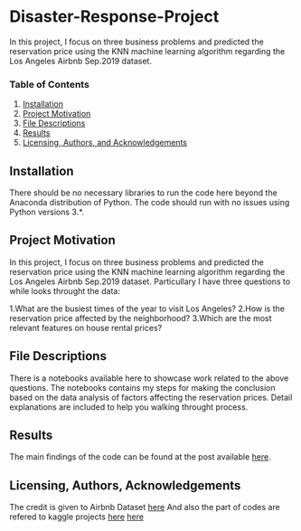 # Disaster-Response-Project

In this project, I focus on three business problems and predicted the reservation price using the KNN machine learning algorithm regarding the Los Angeles Airbnb Sep.2019 dataset.

### Table of Contents

1. [Installation](#installation)
2. [Project Motivation](#motivation)
3. [File Descriptions](#files)
4. [Results](#results)
5. [Licensing, Authors, and Acknowledgements](#licensing)

## Installation <a name="installation"></a>
There should be no necessary libraries to run the code here beyond the Anaconda distribution of Python.  The code should run with no issues using Python versions 3.*.

## Project Motivation<a name="motivation"></a>

In this project, I focus on three business problems and predicted the reservation price using the KNN machine learning algorithm regarding the Los Angeles Airbnb Sep.2019 dataset.
Particullary I have three questions to while looks throught the data:

1.What are the busiest times of the year to visit Los Angeles?
2.How is the reservation price affected by the neighborhood?
3.Which are the most relevant features on house rental prices?


## File Descriptions <a name="files"></a>
There is a notebooks available here to showcase work related to the above questions.
The notebooks contains my steps for making the conclusion based on the data analysis of factors affecting the reservation prices. Detail explanations are included to help  you walking throught process.

## Results<a name="results"></a>
The main findings of the code can be found at the post available [here](https://medium.com/@mainemayjane/los-angeles-airbnb-reservation-price-analysis-sep-2019-66aa3dc984c5).


## Licensing, Authors, Acknowledgements<a name="licensing"></a>
The credit is given to Airbnb Dataset [here](http://insideairbnb.com/los-angeles/)
And also the part of codes are refered to kaggle projects [here](https://www.kaggle.com/aleksandradeis/airbnb-seattle-reservation-prices-analysis)
[here](https://www.kaggle.com/cliffcheng/seattle-airbnb-intro-analysis)
